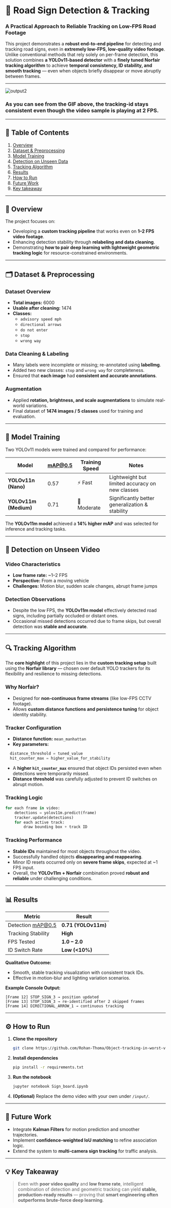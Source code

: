 # 🚦 Road Sign Detection & Tracking

### A Practical Approach to Reliable Tracking on Low-FPS Road Footage

This project demonstrates a **robust end-to-end pipeline** for detecting and tracking road signs, even in **extremely low-FPS, low-quality video footage**.  
Unlike conventional methods that rely solely on per-frame detection, this solution combines **a YOLOv11-based detector** with a **finely tuned Norfair tracking algorithm** to achieve **temporal consistency, ID stability, and smooth tracking** — even when objects briefly disappear or move abruptly between frames.

---

![output2](https://github.com/user-attachments/assets/1d59368e-6d6a-40a1-beba-41ce5b807126)

### As you can see from the GIF above, the tracking-id stays consistent even though the video sample is playing at 2 FPS.

---
## 🧭 Table of Contents
1. [Overview](#overview)
2. [Dataset & Preprocessing](#dataset--preprocessing)
3. [Model Training](#model-training)
4. [Detection on Unseen Data](#detection-on-unseen-data)
5. [Tracking Algorithm](#tracking-algorithm)
6. [Results](#results)
7. [How to Run](#how-to-run)
8. [Future Work](#future-work)
9. [Key takeaway](#key-takeaways)

---

## 🧩 Overview

The project focuses on:
- Developing a **custom tracking pipeline** that works even on **1–2 FPS video footage**.  
- Enhancing detection stability through **relabeling and data cleaning**.  
- Demonstrating **how to pair deep learning with lightweight geometric tracking logic** for resource-constrained environments.

---

## 🗂️ Dataset & Preprocessing

### Dataset Overview
- **Total images:** 6000  
- **Usable after cleaning:** 1474  
- **Classes:**  
  - `advisory speed mph`  
  - `directional arrows`  
  - `do not enter`  
  - `stop`  
  - `wrong way`  

### Data Cleaning & Labeling
- Many labels were incomplete or missing; re-annotated using **labelImg**.
- Added two new classes: `stop` and `wrong way` for completeness.
- Ensured that **each image** had **consistent and accurate annotations**.

### Augmentation
- Applied **rotation, brightness, and scale augmentations** to simulate real-world variations.
- Final dataset of **1474 images / 5 classes** used for training and evaluation.

---

## 🧠 Model Training

Two YOLOv11 models were trained and compared for performance:

| Model | mAP@0.5 | Training Speed | Notes |
|--------|----------|----------------|-------|
| **YOLOv11n (Nano)** | 0.57 | ⚡ Fast | Lightweight but limited accuracy on new classes |
| **YOLOv11m (Medium)** | 0.71 | 🧠 Moderate | Significantly better generalization & stability |

The **YOLOv11m model** achieved a **14% higher mAP** and was selected for inference and tracking tasks.

---

## 🎥 Detection on Unseen Video

### Video Characteristics
- **Low frame rate:** ~1–2 FPS  
- **Perspective:** From a moving vehicle  
- **Challenges:** Motion blur, sudden scale changes, abrupt frame jumps  

### Detection Observations
- Despite the low FPS, the **YOLOv11m model** effectively detected road signs, including partially occluded or distant ones.  
- Occasional missed detections occurred due to frame skips, but overall detection was **stable and accurate**.

---

## 🔍 Tracking Algorithm

The **core highlight** of this project lies in the **custom tracking setup** built using the **Norfair library** — chosen over default YOLO trackers for its flexibility and resilience to missing detections.

### Why Norfair?
- Designed for **non-continuous frame streams** (like low-FPS CCTV footage).  
- Allows **custom distance functions and persistence tuning** for object identity stability.

### Tracker Configuration
- **Distance function:** `mean_manhattan`  
- **Key parameters:**
```python
  distance_threshold = tuned_value
  hit_counter_max = higher_value_for_stability
````

* A **higher `hit_counter_max`** ensured that object IDs persisted even when detections were temporarily missed.
* **Distance threshold** was carefully adjusted to prevent ID switches on abrupt motion.

### Tracking Logic

```python
for each frame in video:
    detections = yolov11m.predict(frame)
    tracker.update(detections)
    for each active track:
        draw bounding box + track ID
```

### Tracking Performance

* **Stable IDs** maintained for most objects throughout the video.
* Successfully handled objects **disappearing and reappearing**.
* Minor ID resets occurred only on **severe frame skips**, expected at ~1 FPS input.
* Overall, the **YOLOv11m + Norfair** combination proved **robust and reliable** under challenging conditions.

---

## 📊 Results

| Metric             | Result              |
| ------------------ | ------------------- |
| Detection mAP@0.5  | **0.71 (YOLOv11m)** |
| Tracking Stability | **High**            |
| FPS Tested         | **1.0 – 2.0**       |
| ID Switch Rate     | **Low (<10%)**      |

**Qualitative Outcome:**

* Smooth, stable tracking visualization with consistent track IDs.
* Effective in motion-blur and lighting variation scenarios.

**Example Console Output:**

```
[Frame 12] STOP_SIGN_3 → position updated
[Frame 13] STOP_SIGN_3 → re-identified after 2 skipped frames
[Frame 14] DIRECTIONAL_ARROW_1 → continuous tracking
```

---

## ⚙️ How to Run

1. **Clone the repository**

   ```bash
   git clone https://github.com/Rohan-Thoma/Object-tracking-in-worst-video-environments.git
   ```

2. **Install dependencies**

   ```bash
   pip install -r requirements.txt
   ```

3. **Run the notebook**

   ```bash
   jupyter notebook Sign_board.ipynb
   ```

4. **(Optional)** Replace the demo video with your own under `/input/`.

---

## 🚀 Future Work

* Integrate **Kalman Filters** for motion prediction and smoother trajectories.
* Implement **confidence-weighted IoU matching** to refine association logic.
* Extend the system to **multi-camera sign tracking** for traffic analysis.

---

## 💡 Key Takeaway

> Even with **poor video quality** and **low frame rate**, intelligent combination of
> detection and geometric tracking can yield **stable, production-ready results** —
> proving that **smart engineering often outperforms brute-force deep learning**.

